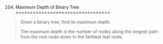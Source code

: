 104. Maximum Depth of Binary Tree
=================================

> Given a binary tree, find its maximum depth.
>
> The maximum depth is the number of nodes along the longest path from the root node down to the farthest leaf node.
